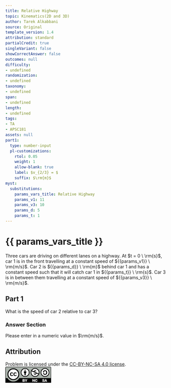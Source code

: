 ```yaml
---
title: Relative Highway
topic: Kinematics(2D and 3D)
author: Tarek Alkabbani
source: Original
template_version: 1.4
attribution: standard
partialCredit: true
singleVariant: false
showCorrectAnswer: false
outcomes: null
difficulty:
- undefined
randomization:
- undefined
taxonomy:
- undefined
span:
- undefined
length:
- undefined
tags:
- TA
- APSC181
assets: null
part1:
  type: number-input
  pl-customizations:
    rtol: 0.05
    weight: 1
    allow-blank: true
    label: $v_{2/3} = $
    suffix: $\rm{m}$
myst:
  substitutions:
    params_vars_title: Relative Highway
    params_v1: 11
    params_v3: 10
    params_d: 5
    params_t: 1
---
```

# {{ params_vars_title }}
Three cars are driving on different lanes on a highway.
At $t = 0 \ \rm{s}$, car 1 is in the front travelling at a constant speed of ${{params_v1}} \ \rm{m/s}$.
Car 2 is ${{params_d}} \ \rm{m}$ behind car 1 and has a constant speed such that it will catch car 1 in ${{params_t}} \ \rm{s}$.
Car 3 is in between them travelling at a constant speed of ${{params_v3}}  \ \rm{m/s}$.

## Part 1

What is the speed of car 2 relative to car 3?

### Answer Section

Please enter in a numeric value in $\rm{m/s}$.

## Attribution

Problem is licensed under the [CC-BY-NC-SA 4.0 license](https://creativecommons.org/licenses/by-nc-sa/4.0/).<br> ![The Creative Commons 4.0 license requiring attribution-BY, non-commercial-NC, and share-alike-SA license.](https://raw.githubusercontent.com/firasm/bits/master/by-nc-sa.png)